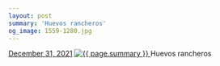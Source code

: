 ```yaml
---
layout: post
summary: 'Huevos rancheros'
og_image: 1559-1280.jpg
---
```


<p>
  <time>
    <a href="/1559">December 31, 2021</a>
  </time>
  <a href="/1559">
    <img src="{{ site.assets_url }}/1559-640.jpg" srcset="{{ site.assets_url }}/1559-320.jpg 320w, {{ site.assets_url }}/1559-640.jpg 640w, {{ site.assets_url }}/1559-960.jpg 960w, {{ site.assets_url }}/1559-1280.jpg 1280w" sizes="(min-width: 700px) 50vw, calc(100vw - 2rem)" alt="{{ page.summary }}" />
  </a>
  <span>Huevos rancheros</span>
</p>
